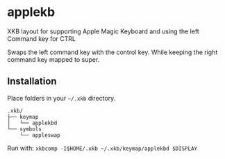 # applekb
XKB layout for supporting Apple Magic Keyboard and using the left Command key for CTRL

Swaps the left command key with the control key. While keeping the right command key mapped to super.

## Installation

Place folders in your `~/.xkb` directory.

```
.xkb/
├── keymap
│   └── applekbd
└── symbols
    └── appleswap
```

Run with: `xkbcomp -I$HOME/.xkb ~/.xkb/keymap/applekbd $DISPLAY`
